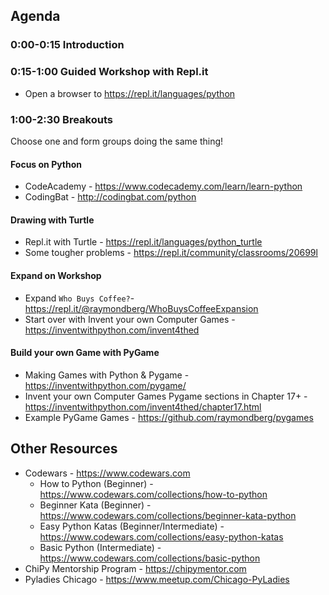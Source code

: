 ## Agenda

### 0:00-0:15 Introduction

### 0:15-1:00 Guided Workshop with Repl.it

* Open a browser to https://repl.it/languages/python

### 1:00-2:30 Breakouts

Choose one and form groups doing the same thing!

#### Focus on Python
* CodeAcademy - https://www.codecademy.com/learn/learn-python
* CodingBat - http://codingbat.com/python

#### Drawing with Turtle
* Repl.it with Turtle - https://repl.it/languages/python_turtle
* Some tougher problems - https://repl.it/community/classrooms/20699l

#### Expand on Workshop
* Expand `Who Buys Coffee?`- https://repl.it/@raymondberg/WhoBuysCoffeeExpansion
* Start over with Invent your own Computer Games - https://inventwithpython.com/invent4thed

#### Build your own Game with PyGame
* Making Games with Python & Pygame - https://inventwithpython.com/pygame/
* Invent your own Computer Games Pygame sections in Chapter 17+ - https://inventwithpython.com/invent4thed/chapter17.html
* Example PyGame Games - https://github.com/raymondberg/pygames

## Other Resources
* Codewars - https://www.codewars.com
  * How to Python (Beginner) - https://www.codewars.com/collections/how-to-python
  * Beginner Kata (Beginner) - https://www.codewars.com/collections/beginner-kata-python
  * Easy Python Katas (Beginner/Intermediate) - https://www.codewars.com/collections/easy-python-katas
  * Basic Python (Intermediate) - https://www.codewars.com/collections/basic-python
* ChiPy Mentorship Program - https://chipymentor.com
* Pyladies Chicago - https://www.meetup.com/Chicago-PyLadies
